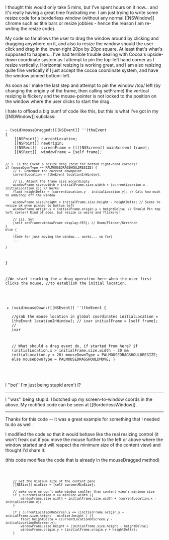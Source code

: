 

I thought this would only take 5 mins, but I've spent hours on it now... and it's really having a great time frustrating me. I am just trying to write some resize code for a borderless window (without any normal [[NSWindow]] chrome such as title bars or resize jobbies - hence the reason I am re-writing the resize code).

My code so far allows the user to drag the window around by clicking and dragging anywhere on it, and also to resize the window should the user click and drag in the lower-right 20px by 20px square. At least that's what's supposed to happen... I've had terrible trouble dealing with Cocoa's upside-down coordinate system as I attempt to pin the top-left hand corner as I resize vertically. Horizontal resizing is working great, and I am also resizing quite fine vertically if I just accept the cocoa coordinate system, and have the window pinned bottom-left. 

As soon as I make the last step and attempt to pin the window /top/ left (by changing the origin.y of the frame, then calling setFrame) the vertical resizing is flickery and the mouse-pointer is not locked to the position on the window where the user clicks to start the drag.

I hate to offload a big bumf of code like this, but this is what I've got in my [[NSWindow]] subclass:

<code>
- (void)mouseDragged:([[NSEvent]] '')theEvent
{
	[[NSPoint]] currentLocation;
	[[NSPoint]] newOrigin;
	[[NSRect]]  screenFrame = [[[[NSScreen]] mainScreen] frame];
	[[NSRect]]  windowFrame = [self frame];
	
	// 1. Is the Event a resize drag (test for bottom right-hand corner)?
	if (mouseDownType == PALMOUSEDRAGSHOULDRESIZE) {
		// i. Remember the current downpoint
		currentLocation = [theEvent locationInWindow];
		
		// ii. Adjust the frame size accordingly
		windowFrame.size.width = initialFrame.size.width + (currentLocation.x - initialLocation.x); // Works 
		float heightDelta = (currentLocation.y - initialLocation.y); // Calc how much to add/chop off the window
				
		windowFrame.size.height = initialFrame.size.height - heightDelta; // Seems to resize ok when pinned to bottom left
		windowFrame.origin.y = initialFrame.origin.y + heightDelta; // Should Pin top left corner? Kind of does, but resize is weird and flickery!
		
		// iii. Set
		[self setFrame:windowFrame display:YES]; // Boom/Flicker/Grrshhch
	}
    else {
		...
		(Code for just moving the window... works... so far)
		...
		
	}
}

//We start tracking the a drag operation here when the user first clicks the mouse,
//to establish the initial location.
- (void)mouseDown:([[NSEvent]] '')theEvent
{    
    //grab the mouse location in global coordinates
	initialLocation = [theEvent locationInWindow]; // ivar
	initialFrame = [self frame]; // ivar
	
	// What should a drag event do, if started from here?
	if (initialLocation.x > initialFrame.size.width - 20 && initialLocation.y < 20)
		mouseDownType = PALMOUSEDRAGSHOULDRESIZE;
	else
		mouseDownType = PALMOUSEDRAGSHOULDMOVE;
}

</code>


I ''bet'' I'm just being stupid aren't I?

----

I ''was'' being stupid. I botched up my screen-to-window coords in the above. My rectified code can be seen at [[BorderlessWindow]].

----

Thanks for this code -- it was a great example for something that I needed to do as well.

I modified the code so that it would behave like the real resizing control (it won't freak out if you move the mouse further to the left or above where the window started and will respect the minimum size of the content view) and thought I'd share it:

(this code modifies the code that is already in the mouseDragged method)

<code>

		// Get the minimum size of the content pane
		[[NSSize]] minSize = [self contentMinSize];

		// make sure we don't make window smaller than content view's minimum size
		if ( currentLocation.x >= minSize.width ){
			windowFrame.size.width = initialFrame.size.width + (currentLocation.x - initialLocation.x);
		}
		
		if ( currentLocationOnScreen.y <= (initialFrame.origin.y + initialFrame.size.height - minSize.height ) ){
			float heightDelta = (currentLocationOnScreen.y - initialLocationOnScreen.y);
			windowFrame.size.height = (initialFrame.size.height - heightDelta);
			windowFrame.origin.y = (initialFrame.origin.y + heightDelta); 
		}

</code>